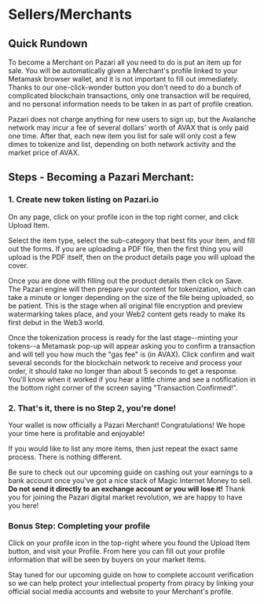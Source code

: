 # Sellers/Merchants
## Quick Rundown
To become a Merchant on Pazari all you need to do is put an item up for sale. You will be automatically given a Merchant's profile linked to your Metamask browser wallet, and it is not important to fill out immediately. Thanks to our one-click-wonder button you don't need to do a bunch of complicated blockchain transactions, only one transaction will be required, and no personal information needs to be taken in as part of profile creation.

Pazari does not charge anything for new users to sign up, but the Avalanche network may incur a fee of several dollars' worth of AVAX that is only paid one time. After that, each new item you list for sale will only cost a few dimes to tokenize and list, depending on both network activity and the market price of AVAX.

## Steps - Becoming a Pazari Merchant:
### 1. Create new token listing on Pazari.io
   On any page, click on your profile icon in the top right corner, and click Upload Item.
   
   Select the item type, select the sub-category that best fits your item, and fill out the forms. If you are uploading a PDF file, then the first thing you will upload is the PDF itself, then on the product details page you will upload the cover.
   
   Once you are done with filling out the product details then click on Save. The Pazari engine will then prepare your content for tokenization, which can take a minute or longer depending on the size of the file being uploaded, so be patient. This is the stage when all original file encryption and preview watermarking takes place, and your Web2 content gets ready to make its first debut in the Web3 world.
   
   Once the tokenization process is ready for the last stage--minting your tokens--a Metamask pop-up will appear asking you to confirm a transaction and will tell you how much the "gas fee" is (in AVAX). Click confirm and wait several seconds for the blockchain network to receive and process your order, it should take no longer than about 5 seconds to get a response. You'll know when it worked if you hear a little chime and see a notification in the bottom right corner of the screen saying "Transaction Confirmed!".

### 2. That's it, there is no Step 2, you're done!
Your wallet is now officially a Pazari Merchant! Congratulations! We hope your time here is profitable and enjoyable!

If you would like to list any more items, then just repeat the exact same process. There is nothing different.

Be sure to check out our upcoming guide on cashing out your earnings to a bank account once you've got a nice stack of Magic Internet Money to sell. **Do not send it directly to an exchange account or you will lose it!** Thank you for joining the Pazari digital market revolution, we are happy to have you here!


### Bonus Step: Completing your profile
Click on your profile icon in the top-right where you found the Upload Item button, and visit your Profile. From here you can fill out your profile information that will be seen by buyers on your market items.

Stay tuned for our upcoming guide on how to complete account verification so we can help protect your intellectual property from piracy by linking your official social media accounts and website to your Merchant's profile.

